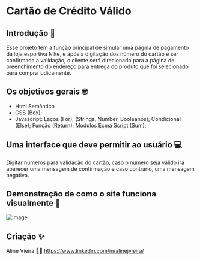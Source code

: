# Cartão de Crédito Válido 

## Introdução 📌

Esse projeto tem a função principal de simular uma página de pagamento da loja esportiva Nike, e após a digitação dos número do cartão e ser confirmada a validação, o cliente será direcionado para a página de preenchimento do endereço para entrega do produto que foi selecionado para compra ludicamente. 

## Os objetivos gerais 🤓

* Html Semântico
* CSS (Box);
* Javascript: Laços (For); (Strings, Number, Booleanos); Condicional (Else); Função (Return); Módulos Ecma Script (Sum);

## Uma interface que deve permitir ao usuário 💻

Digitar números para validação do cartão, caso o número seja válido irá aparecer uma mensagem de confirmação e caso contrário, uma mensagem negativa.

## Demonstração de como o site funciona visualmente 🎨

![image](https://github.com/aliun1/SAP011-card-validation/assets/137254396/548c4b70-5ed2-45c9-aaa3-9bb599e3b915)

## Criação  ✨

Aline Vieira 👩‍💻
https://www.linkedin.com/in/alinejvieira/







